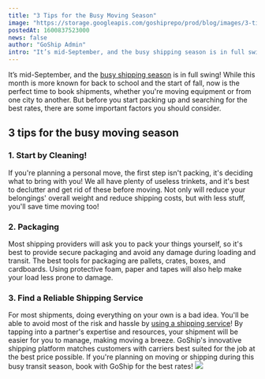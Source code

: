 ```yaml
---
title: "3 Tips for the Busy Moving Season"
image: "https://storage.googleapis.com/goshiprepo/prod/blog/images/3-tips-for-the-busy-moving-season.jpg"
postedAt: 1600837523000
news: false
author: "GoShip Admin"
intro: "It’s mid-September, and the busy shipping season is in full swing! While this month is more known for back to school and the start of fall, now is the perfect time to book shipments, whether you're moving equipment or from one city to another. But before you start packing up and searching for the best rates, there are some important factors you should consider. \n\n3 tips for the busy moving season\n-\n\n\n1. Start by Cleaning!\n\nIf you're planning a personal move, the first step isn't packing, it's deciding what "
---
```

It’s mid-September, and the [busy shipping season](https://www.goship.com/blog/moving-season-best-time-to-move/) is in full swing! While this month is more known for back to school and the start of fall, now is the perfect time to book shipments, whether you're moving equipment or from one city to another. But before you start packing up and searching for the best rates, there are some important factors you should consider.

3 tips for the busy moving season
---------------------------------

### 1\. Start by Cleaning!

If you're planning a personal move, the first step isn't packing, it's deciding what to bring with you! We all have plenty of useless trinkets, and it's best to declutter and get rid of these before moving. Not only will reduce your belongings' overall weight and reduce shipping costs, but with less stuff, you'll save time moving too!

### 2\. Packaging

Most shipping providers will ask you to pack your things yourself, so it's best to provide secure packaging and avoid any damage during loading and transit. The best tools for packaging are pallets, crates, boxes, and cardboards. Using protective foam, paper and tapes will also help make your load less prone to damage.

### 3\. Find a Reliable Shipping Service

For most shipments, doing everything on your own is a bad idea. You'll be able to avoid most of the risk and hassle by [using a shipping service](https://www.goship.com/blog/how-to-choose-a-moving-company/)! By tapping into a partner's expertise and resources, your shipment will be easier for you to manage, making moving a breeze. GoShip's innovative shipping platform matches customers with carriers best suited for the job at the best price possible. If you're planning on moving or shipping during this busy transit season, book with GoShip for the best rates! [![](https://www.goship.com/wp-content/uploads/2021/02/1ace89b4-fe28-40ff-a2a7-4cddc60fc9ec.png)](https://www.goship.com/)
